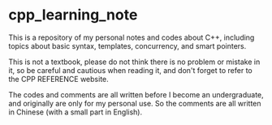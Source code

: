 # cpp_learning_note
This is a repository of my personal notes and codes about C++, including topics about basic syntax, templates, concurrency, and smart pointers.

This is not a textbook, please do not think there is no problem or mistake in it, so be careful and cautious when reading it, and don't forget to refer to the CPP REFERENCE website.

The codes and comments are all written before I become an undergraduate, and originally are only for my personal use. So the comments are all written in Chinese (with a small part in English).
